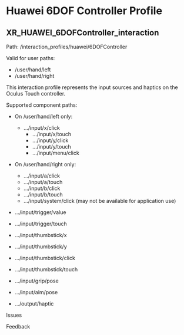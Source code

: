 # Huawei 6DOF Controller Profile

## XR_HUAWEI_6DOFController_interaction

Path: /interaction_profiles/huawei/6DOFController

Valid for user paths:
- /user/hand/left
- /user/hand/right

This interaction profile represents the input sources and haptics on the Oculus Touch controller.

Supported component paths:
- On /user/hand/left only:
  - .../input/x/click
	- .../input/x/touch
	- .../input/y/click
	- .../input/y/touch
	- .../input/menu/click

- On /user/hand/right only:
	- .../input/a/click
	- .../input/a/touch
	- .../input/b/click
	- .../input/b/touch
	- .../input/system/click (may not be available for application use)

- .../input/trigger/value
- .../input/trigger/touch
- .../input/thumbstick/x
- .../input/thumbstick/y
- .../input/thumbstick/click
- .../input/thumbstick/touch
- .../input/grip/pose 
- .../input/aim/pose  
- .../output/haptic   

Issues

Feedback
